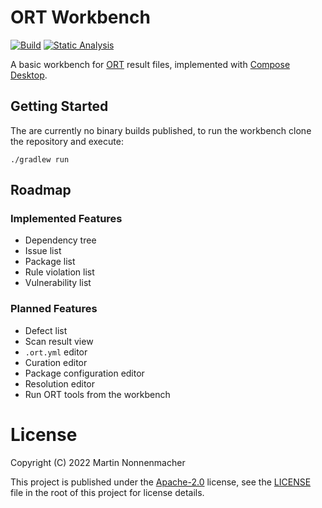 # ORT Workbench

[![Build](https://github.com/oss-review-toolkit/ort-workbench/actions/workflows/build.yml/badge.svg)](https://github.com/oss-review-toolkit/ort-workbench/actions/workflows/build.yml)
[![Static Analysis](https://github.com/oss-review-toolkit/ort-workbench/actions/workflows/static-analysis.yml/badge.svg)](https://github.com/oss-review-toolkit/ort-workbench/actions/workflows/static-analysis.yml)

A basic workbench for [ORT](https://oss-review-toolkit.org) result files, implemented with
[Compose Desktop](https://www.jetbrains.com/lp/compose-mpp/).

## Getting Started

The are currently no binary builds published, to run the workbench clone the repository and execute:

```shell
./gradlew run
```

## Roadmap

### Implemented Features

* Dependency tree
* Issue list
* Package list
* Rule violation list
* Vulnerability list

### Planned Features

* Defect list
* Scan result view
* `.ort.yml` editor
* Curation editor
* Package configuration editor
* Resolution editor
* Run ORT tools from the workbench

# License

Copyright (C) 2022 Martin Nonnenmacher

This project is published under the [Apache-2.0](https://www.apache.org/licenses/LICENSE-2.0.html) license, see the
[LICENSE](./LICENSE) file in the root of this project for license details.
